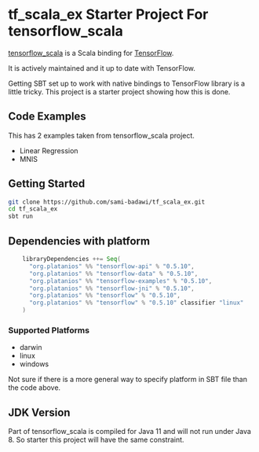 # tf_scala_ex Starter Project For tensorflow_scala

[tensorflow_scala](https://github.com/eaplatanios/tensorflow_scala) is a Scala binding for 
[TensorFlow](https://github.com/tensorflow/tensorflow).

It is actively maintained and it up to date with TensorFlow. 

Getting SBT set up to work with native bindings to TensorFlow library is a little tricky. 
This project is a starter project showing how this is done.

## Code Examples

This has 2 examples taken from tensorflow_scala project.

* Linear Regression
* MNIS

## Getting Started

``` bash
git clone https://github.com/sami-badawi/tf_scala_ex.git
cd tf_scala_ex
sbt run
```

## Dependencies with platform

``` scala
    libraryDependencies ++= Seq(
      "org.platanios" %% "tensorflow-api" % "0.5.10",
      "org.platanios" %% "tensorflow-data" % "0.5.10",
      "org.platanios" %% "tensorflow-examples" % "0.5.10",
      "org.platanios" %% "tensorflow-jni" % "0.5.10",
      "org.platanios" %% "tensorflow" % "0.5.10",
      "org.platanios" %% "tensorflow" % "0.5.10" classifier "linux"
    )
```

### Supported Platforms

* darwin
* linux
* windows

Not sure if there is a more general way to specify platform in SBT file than the code above.

## JDK Version

Part of tensorflow_scala is compiled for Java 11 and will not run under Java 8.
So starter this project will have the same constraint.
